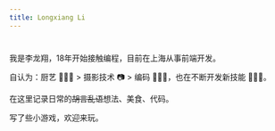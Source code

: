 ```yaml
---
title: Longxiang Li
---
```


# <Hello defaultVal="你好" :iterval="1024" />

我是李龙翔，18年开始接触编程，目前在上海从事前端开发。

自认为：厨艺 👨🏻‍🍳 > 摄影技术 📷 > 编码 👨🏻‍💻，也在不断开发新技能 🧙🏻‍♂️。

在<RouterLink to="/posts">这里</RouterLink>记录日常的~~胡言乱语~~想法、美食、代码。

写了些<RouterLink to="/games">小游戏</RouterLink>，欢迎来玩。
